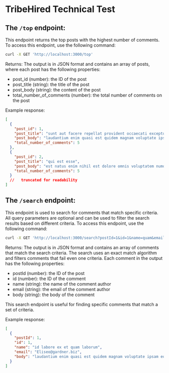 # TribeHired Technical Test

## The `/top` endpoint:

This endpoint returns the top posts with the highest number of comments. To access this endpoint, use the following command:

```bash
curl -X GET 'http://localhost:3000/top'
```

Returns:
The output is in JSON format and contains an array of posts, where each post has the following properties:

- post_id (number): the ID of the post
- post_title (string): the title of the post
- post_body (string): the content of the post
- total_number_of_comments (number): the total number of comments on the post

Example response:

```json
[
  {
    "post_id": 1,
    "post_title": "sunt aut facere repellat provident occaecati excepturi optio reprehenderit",
    "post_body": "laudantium enim quasi est quidem magnam voluptate ipsam eos\ntempora quo necessitatibus\ndolor quam autem quasi\nreiciendis et nam sapiente accusantium",
    "total_number_of_comments": 5
  },
  {
    "post_id": 2,
    "post_title": "qui est esse",
    "post_body": "est natus enim nihil est dolore omnis voluptatem numquam\net omnis occaecati quod ullam at\nvoluptatem error expedita pariatur\nnihil sint nostrum voluptatem reiciendis et",
    "total_number_of_comments": 5
  }
  //   truncated for readability
]
```

## The `/search` endpoint:

This endpoint is used to search for comments that match specific criteria. All query parameters are optional and can be used to filter the search results based on different criteria. To access this endpoint, use the following command:

```bash
curl -X GET 'http://localhost:3000/search?postId=1&id=1&name=quam&email=gard&body=ipsam'
```

Returns: The output is in JSON format and contains an array of comments that match the search criteria. The search uses an exact match algorithm and filters comments that fail even one criteria. Each comment in the output has the following properties:

- postId (number): the ID of the post
- id (number): the ID of the comment
- name (string): the name of the comment author
- email (string): the email of the comment author
- body (string): the body of the comment

This search endpoint is useful for finding specific comments that match a set of criteria.

Example response:

```json
[
  {
    "postId": 1,
    "id": 1,
    "name": "id labore ex et quam laborum",
    "email": "Eliseo@gardner.biz",
    "body": "laudantium enim quasi est quidem magnam voluptate ipsam eos\ntempora quo necessitatibus\ndolor quam autem quasi\nreiciendis et nam sapiente accusantium"
  }
]
```
